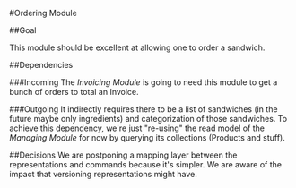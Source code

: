 #Ordering Module

##Goal

This module should be excellent at allowing one to order a sandwich.

##Dependencies

###Incoming
The *Invoicing Module* is going to need this module to get a bunch of orders to total an Invoice.

###Outgoing
It indirectly requires there to be a list of sandwiches (in the future maybe only ingredients) and categorization of those sandwiches.
To achieve this dependency, we're just "re-using" the read model of the *Managing Module* for now by querying its collections (Products and stuff).

##Decisions
We are postponing a mapping layer between the representations and commands because it's simpler. We are aware of the impact that versioning representations might have.

